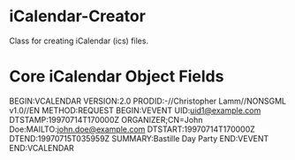 iCalendar-Creator
=================

Class for creating iCalendar (ics) files.


Core iCalendar Object Fields
============================

BEGIN:VCALENDAR
VERSION:2.0
PRODID:-//Christopher Lamm//NONSGML v1.0//EN
METHOD:REQUEST
BEGIN:VEVENT
UID:uid1@example.com
DTSTAMP:19970714T170000Z
ORGANIZER;CN=John Doe:MAILTO:john.doe@example.com
DTSTART:19970714T170000Z
DTEND:19970715T035959Z
SUMMARY:Bastille Day Party
END:VEVENT
END:VCALENDAR
